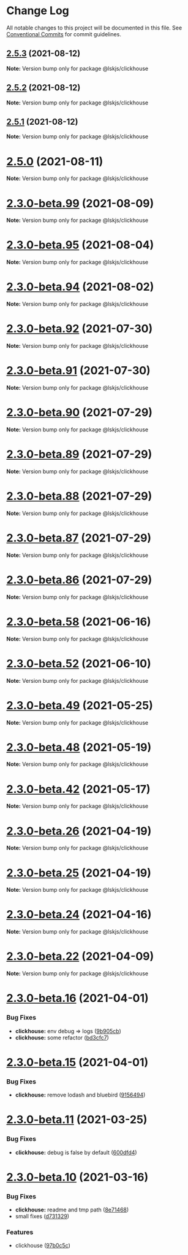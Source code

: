 # Change Log

All notable changes to this project will be documented in this file.
See [Conventional Commits](https://conventionalcommits.org) for commit guidelines.

## [2.5.3](https://github.com/lskjs/lskjs/compare/v2.5.2...v2.5.3) (2021-08-12)

**Note:** Version bump only for package @lskjs/clickhouse





## [2.5.2](https://github.com/lskjs/lskjs/compare/v2.5.1...v2.5.2) (2021-08-12)

**Note:** Version bump only for package @lskjs/clickhouse





## [2.5.1](https://github.com/lskjs/lskjs/compare/v2.5.0...v2.5.1) (2021-08-12)

**Note:** Version bump only for package @lskjs/clickhouse





# [2.5.0](https://github.com/lskjs/lskjs/compare/v2.3.0-beta.104...v2.5.0) (2021-08-11)

**Note:** Version bump only for package @lskjs/clickhouse





# [2.3.0-beta.99](https://github.com/lskjs/lskjs/compare/v2.3.0-beta.98...v2.3.0-beta.99) (2021-08-09)

**Note:** Version bump only for package @lskjs/clickhouse





# [2.3.0-beta.95](https://github.com/lskjs/lskjs/compare/v2.3.0-beta.94...v2.3.0-beta.95) (2021-08-04)

**Note:** Version bump only for package @lskjs/clickhouse





# [2.3.0-beta.94](https://github.com/lskjs/lskjs/compare/v2.3.0-beta.92...v2.3.0-beta.94) (2021-08-02)

**Note:** Version bump only for package @lskjs/clickhouse





# [2.3.0-beta.92](https://github.com/lskjs/lskjs/compare/v2.3.0-beta.91...v2.3.0-beta.92) (2021-07-30)

**Note:** Version bump only for package @lskjs/clickhouse





# [2.3.0-beta.91](https://github.com/lskjs/lskjs/compare/v2.3.0-beta.90...v2.3.0-beta.91) (2021-07-30)

**Note:** Version bump only for package @lskjs/clickhouse





# [2.3.0-beta.90](https://github.com/lskjs/lskjs/compare/v2.3.0-beta.89...v2.3.0-beta.90) (2021-07-29)

**Note:** Version bump only for package @lskjs/clickhouse





# [2.3.0-beta.89](https://github.com/lskjs/lskjs/tree/master/packages/clickhouse/compare/v2.3.0-beta.88...v2.3.0-beta.89) (2021-07-29)

**Note:** Version bump only for package @lskjs/clickhouse





# [2.3.0-beta.88](https://github.com/lskjs/lskjs/tree/master/packages/clickhouse/compare/v2.3.0-beta.87...v2.3.0-beta.88) (2021-07-29)

**Note:** Version bump only for package @lskjs/clickhouse





# [2.3.0-beta.87](https://github.com/lskjs/lskjs/tree/master/packages/clickhouse/compare/v2.3.0-beta.86...v2.3.0-beta.87) (2021-07-29)

**Note:** Version bump only for package @lskjs/clickhouse





# [2.3.0-beta.86](https://github.com/lskjs/lskjs/tree/master/packages/clickhouse/compare/v2.3.0-beta.85...v2.3.0-beta.86) (2021-07-29)

**Note:** Version bump only for package @lskjs/clickhouse





# [2.3.0-beta.58](https://github.com/lskjs/lskjs/tree/master/packages/clickhouse/compare/v2.3.0-beta.57...v2.3.0-beta.58) (2021-06-16)

**Note:** Version bump only for package @lskjs/clickhouse





# [2.3.0-beta.52](https://github.com/lskjs/lskjs/tree/master/packages/clickhouse/compare/v2.3.0-beta.51...v2.3.0-beta.52) (2021-06-10)

**Note:** Version bump only for package @lskjs/clickhouse





# [2.3.0-beta.49](https://github.com/lskjs/lskjs/tree/master/packages/clickhouse/compare/v2.3.0-beta.48...v2.3.0-beta.49) (2021-05-25)

**Note:** Version bump only for package @lskjs/clickhouse





# [2.3.0-beta.48](https://github.com/lskjs/lskjs/tree/master/packages/clickhouse/compare/v2.3.0-beta.47...v2.3.0-beta.48) (2021-05-19)

**Note:** Version bump only for package @lskjs/clickhouse





# [2.3.0-beta.42](https://github.com/lskjs/lskjs/tree/master/packages/clickhouse/compare/v2.3.0-beta.41...v2.3.0-beta.42) (2021-05-17)

**Note:** Version bump only for package @lskjs/clickhouse





# [2.3.0-beta.26](https://github.com/lskjs/lskjs/tree/master/packages/clickhouse/compare/v2.3.0-beta.25...v2.3.0-beta.26) (2021-04-19)

**Note:** Version bump only for package @lskjs/clickhouse





# [2.3.0-beta.25](https://github.com/lskjs/lskjs/tree/master/packages/clickhouse/compare/v2.3.0-beta.24...v2.3.0-beta.25) (2021-04-19)

**Note:** Version bump only for package @lskjs/clickhouse





# [2.3.0-beta.24](https://github.com/lskjs/lskjs/tree/master/packages/clickhouse/compare/v2.3.0-beta.23...v2.3.0-beta.24) (2021-04-16)

**Note:** Version bump only for package @lskjs/clickhouse





# [2.3.0-beta.22](https://github.com/lskjs/lskjs/tree/master/packages/clickhouse/compare/v2.3.0-beta.21...v2.3.0-beta.22) (2021-04-09)

**Note:** Version bump only for package @lskjs/clickhouse





# [2.3.0-beta.16](https://github.com/lskjs/lskjs/tree/master/packages/clickhouse/compare/v2.3.0-beta.15...v2.3.0-beta.16) (2021-04-01)


### Bug Fixes

* **clickhouse:** env debug => logs ([9b905cb](https://github.com/lskjs/lskjs/tree/master/packages/clickhouse/commit/9b905cbe9ea98cfabaf68a2109146831ab74609c))
* **clickhouse:** some refactor ([bd3cfc7](https://github.com/lskjs/lskjs/tree/master/packages/clickhouse/commit/bd3cfc79cee267bc1b3e465843987700de16ed68))





# [2.3.0-beta.15](https://github.com/lskjs/lskjs/tree/master/packages/clickhouse/compare/v2.3.0-beta.14...v2.3.0-beta.15) (2021-04-01)


### Bug Fixes

* **clickhouse:** remove lodash and bluebird ([9156494](https://github.com/lskjs/lskjs/tree/master/packages/clickhouse/commit/9156494cfe1e0d376001cf65d99084a80372cac4))





# [2.3.0-beta.11](https://github.com/lskjs/lskjs/tree/master/packages/clickhouse/compare/v2.3.0-beta.10...v2.3.0-beta.11) (2021-03-25)


### Bug Fixes

* **clickhouse:** debug is false by default ([600dfd4](https://github.com/lskjs/lskjs/tree/master/packages/clickhouse/commit/600dfd428581cf84d5cd7f4afdfb3f1983da7bc3))





# [2.3.0-beta.10](https://github.com/lskjs/lskjs/tree/master/packages/clickhouse/compare/v2.3.0-beta.9...v2.3.0-beta.10) (2021-03-16)


### Bug Fixes

* **clickhouse:** readme and tmp path ([8e71468](https://github.com/lskjs/lskjs/tree/master/packages/clickhouse/commit/8e714681251bdac44f6e43037254c24791972436))
* small fixes ([d731329](https://github.com/lskjs/lskjs/tree/master/packages/clickhouse/commit/d7313298480ef7ec7758add0463bb3c60c362da6))


### Features

* clickhouse ([97b0c5c](https://github.com/lskjs/lskjs/tree/master/packages/clickhouse/commit/97b0c5ce2d5a8273db74f2c3f01663e4b8c97e6c))
